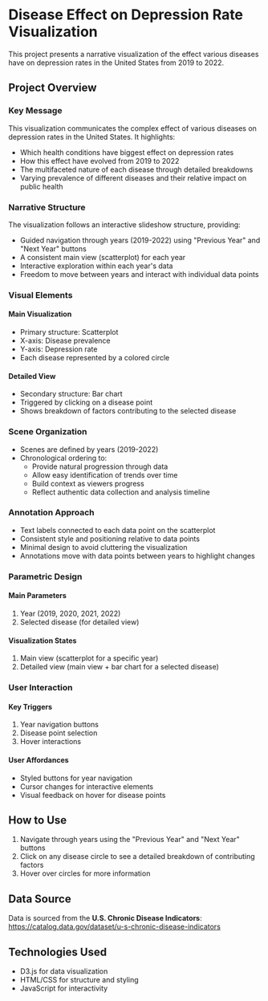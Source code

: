 # Disease Effect on Depression Rate Visualization

This project presents a narrative visualization of the effect various diseases have on depression rates in the United States from 2019 to 2022.

## Project Overview

### Key Message

This visualization communicates the complex effect of various diseases on depression rates in the United States. It highlights:

- Which health conditions have biggest effect on depression rates
- How this effect have evolved from 2019 to 2022
- The multifaceted nature of each disease through detailed breakdowns
- Varying prevalence of different diseases and their relative impact on public health

### Narrative Structure

The visualization follows an interactive slideshow structure, providing:

- Guided navigation through years (2019-2022) using "Previous Year" and "Next Year" buttons
- A consistent main view (scatterplot) for each year
- Interactive exploration within each year's data
- Freedom to move between years and interact with individual data points

### Visual Elements

#### Main Visualization

- Primary structure: Scatterplot
- X-axis: Disease prevalence
- Y-axis: Depression rate
- Each disease represented by a colored circle

#### Detailed View

- Secondary structure: Bar chart
- Triggered by clicking on a disease point
- Shows breakdown of factors contributing to the selected disease

### Scene Organization

- Scenes are defined by years (2019-2022)
- Chronological ordering to:
  - Provide natural progression through data
  - Allow easy identification of trends over time
  - Build context as viewers progress
  - Reflect authentic data collection and analysis timeline

### Annotation Approach

- Text labels connected to each data point on the scatterplot
- Consistent style and positioning relative to data points
- Minimal design to avoid cluttering the visualization
- Annotations move with data points between years to highlight changes

### Parametric Design

#### Main Parameters

1. Year (2019, 2020, 2021, 2022)
2. Selected disease (for detailed view)

#### Visualization States

1. Main view (scatterplot for a specific year)
2. Detailed view (main view + bar chart for a selected disease)

### User Interaction

#### Key Triggers

1. Year navigation buttons
2. Disease point selection
3. Hover interactions

#### User Affordances

- Styled buttons for year navigation
- Cursor changes for interactive elements
- Visual feedback on hover for disease points

## How to Use

1. Navigate through years using the "Previous Year" and "Next Year" buttons
2. Click on any disease circle to see a detailed breakdown of contributing factors
3. Hover over circles for more information

## Data Source

Data is sourced from the  **U.S. Chronic Disease Indicators**: https://catalog.data.gov/dataset/u-s-chronic-disease-indicators

## Technologies Used

- D3.js for data visualization
- HTML/CSS for structure and styling
- JavaScript for interactivity
